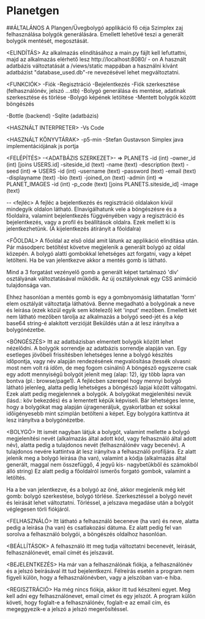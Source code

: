 # Planetgen


##ÁLTALÁNOS
A Plangen/Üvegbolygó applikáció fő céja Szimplex zaj felhasználása bolygók generálására.
Emellett lehetővé teszi a generált bolygók mentését, megosztását.

<ELINDÍTÁS>
Az alkalmazás elindításához a main.py fájlt kell lefuttattni, majd az alkalmazás elérhető lesz http://localhost:8080/ - on
A használt adatbázis változtatását a /views/static mappában a használni kívánt adatbázist "database_used.db"-re nevezésével lehet megváltoztatni.

<FUNKCIÓK>
-Fiók
    -Regisztráció
    -Bejelentkezés
    -Fiók szerkesztése (felhasználónév, jelszó ...stb)
-Bolygó generálása és mentése, adatinak szerkesztése és törlése
-Bolygó képének letöltése
-Mentett bolygók között böngészés

<TECHNIKAI>
-Bottle (backend)
-Sqlite (adatbázis)

<HASZNÁLT INTERPRETER>
-Vs Code

<HASZNÁLT KÖNYVTÁRAK>
-p5-min
-Stefan Gustavson Simplex java implementációjának js portja



<FELÉPÍTÉS>
-<ADATBÁZIS SZERKEZET>-
=> PLANETS
    -id (int)
    -owner_id (int) [joins USERS.id]
    -siteside_id (text)
    -name (text)
    -description (text)
    -seed (int)
=> USERS
    -id (int)
    -username (text)
    -password (text)
    -email (text)
    -displayname (text)
    -bio (text)
    -joined_on (text)
    -admin (int)
=> PLANET_IMAGES
    -id (int)
    -p_code (text) [joins PLANETS.siteside_id]
    -image (text)


-<OLDALAK>-
<fejléc>
A fejléc a bejelentkezés és regisztráció oldalakon kívül mindegyik oldalon látható. 
Elnavigálhatunk vele a böngészésre és a főoldalra, valamint bejelentkezés függvényében vagy a regisztráció és bejelentkezés, 
vagy a profil és beállítások oldalra. Ezek mellett ki is jelentkezhetünk. (A kijelentkezés átírányít a főoldalra)


<FŐOLDAL>
A főoldal az első oldal amit látunk az applikáció elindítása után.
Pár másodperc betöltést követve megjelenik a generált bolygó az oldal közepén.
A bolygó alatti gombokkal lehetséges azt forgatni, vagy a képet letölteni.
Ha be van jelentkezve akkor a mentés gomb is látható.

Mind a 3 forgatást vezényelő gomb a generált képet tartalmazó 'div' osztályának változtatásával működik. 
Az új osztályoknak egy CSS animáció tulajdonsága van.

Ehhez hasonlóan a mentés gomb is egy a gombnyomásig láthatatlan 'form' elem osztályát változtatja láthatóvá.
Benne megadható a bolygónak a neve és leírása (ezek közül egyik sem kötelező) két 'input' mezőben.
Emellett két nem látható mezőben tárolja az alkalmazás a bolygó seed-jét és a kép base64 string-é alakított verzióját
Beküldés után a át lesz irányítva a bolygónézetbe.


<BÖNGÉSZÉS>
Itt az adatbázisban elmentett bolygók között lehet nézelődni. A bolygók sorrendje az adatbázis sorrendje alapján van. 
Egy esetleges jövőbeli frissítésben lehetséges lenne a bolygó készítés időpontja, vagy név alapján rendezésének megvalósítása (tessék olvasni: most nem volt rá ídőm, de meg fogom csinálni)
A böngésző egyszerre csak egy adott mennyiségű bolygót jelenít meg (alap: 12), így több lapra van bontva (pl.: browse/page1).
A fejlécben szerepel hogy mennyi bolygó látható jelenleg, alatta pedig lehetséges a böngésző lapjai között váltogatni.
Ezek alatt pedig megjelennek a bolygók. A bolygókat megjelenítési nevük (lásd.: köv bekezdés) és a lementett képük képviseli.
Bár lehetséges lenne, hogy a bolygókat mag alapján újrageneráljuk, gyakorlatban ez sokkal időigényesebb mint szimplán betölteni a képet.
Egy bolygóra kattintva át lesz irányítva a bolygónézetbe.


<BOLYGÓ>
Itt ismét nagyban látjuk a bolygót, valamint mellette a bolygó megjelenítési nevét (alkalmazás által adott kód, vagy felhasználó által adott név),
alatta pedig a tulajdonos nevét (felhasználónév vagy becenév). A tulajdonos nevére kattintva át lesz irányítva a felhasználó profiljára.
Ez alatt jelenik meg a bolygó leirása (ha van), valamint a kódja (alkalmazás által generált, maggal nem összefüggő, 4 jegyű kis- nagybetűkből és számokból álló string)
Ez alatt pedig a főoldalról ismerős forgató gombok, valamint a letöltés.

Ha a be van jelentkezve, és a bolygó az öné, akkor megjelenik még két gomb: bolygó szerkestése, bolygó törlése.
Szerkesztéssel a bolygó nevét és leirását lehet változtatni.
Törléssel, a jelszava megadáse után a bolygót véglegesen törli fiókjáról.


<FELHASZNÁLÓ>
Itt látható a felhasználó beceneve (ha van) és neve, alatta pedig a leirása (ha van) és csatlakozási dátuma.
Ez alatt pedig fel van sorolva a felhasználó bolygói, a böngészés oldalhoz hasonlóan.


<BEÁLLÍTÁSOK>
A felhasználó itt meg tudja változtatni becenevét, leirását, felhasználónevét, email címét és jelszavát.



<BEJELENTKEZÉS>
Ha már van a felhasználónak fiókja, a felhasználónév és a jelszó beirásával itt tud bejelentkezni.
Félreírás esetén a program nem figyeli külön, hogy a felhasználónévben, vagy a jelszóban van-e hiba.


<REGISZTRÁCIÓ>
Ha még nincs fiókja, akkor itt tud készíteni egyet.
Meg kell adni egy felhasználónevet, email címet és egy jelszót.
A program külön követi, hogy foglalt-e a felhasználónév, foglalt-e az email cím, és megeggyezik-e a jelszó a jelszó megerősítéssel.
